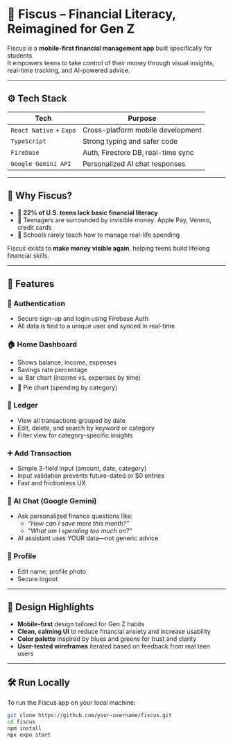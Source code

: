 # 🏦 Fiscus – Financial Literacy, Reimagined for Gen Z

Fiscus is a **mobile-first financial management app** built specifically for students.  
It empowers teens to take control of their money through visual insights, real-time tracking, and AI-powered advice.

---

## ⚙️ Tech Stack

| Tech                | Purpose                                  |
|---------------------|------------------------------------------|
| `React Native` + `Expo` | Cross-platform mobile development       |
| `TypeScript`        | Strong typing and safer code             |
| `Firebase`          | Auth, Firestore DB, real-time sync       |
| `Google Gemini API` | Personalized AI chat responses           |

---

## 📌 Why Fiscus?

- 💸 **22% of U.S. teens lack basic financial literacy**
- 🧾 Teenagers are surrounded by invisible money: Apple Pay, Venmo, credit cards
- 🧠 Schools rarely teach how to manage real-life spending

Fiscus exists to **make money visible again**, helping teens build lifelong financial skills.

---

## 📲 Features

### 🔐 Authentication
- Secure sign-up and login using Firebase Auth
- All data is tied to a unique user and synced in real-time

### 🏠 Home Dashboard
- Shows balance, income, expenses
- Savings rate percentage
- 📊 Bar chart (income vs. expenses by time)
- 🥧 Pie chart (spending by category)

### 📒 Ledger
- View all transactions grouped by date
- Edit, delete, and search by keyword or category
- Filter view for category-specific insights

### ➕ Add Transaction
- Simple 3-field input (amount, date, category)
- Input validation prevents future-dated or $0 entries
- Fast and frictionless UX

### 💬 AI Chat (Google Gemini)
- Ask personalized finance questions like:
  - _“How can I save more this month?”_
  - _“What am I spending too much on?”_
- AI assistant uses YOUR data—not generic advice

### 👤 Profile
- Edit name, profile photo
- Secure logout

---

## 🎨 Design Highlights

- **Mobile-first** design tailored for Gen Z habits
- **Clean, calming UI** to reduce financial anxiety and increase usability
- **Color palette** inspired by blues and greens for trust and clarity
- **User-tested wireframes** iterated based on feedback from real teen users

---

## 🛠️ Run Locally

To run the Fiscus app on your local machine:

```bash
git clone https://github.com/your-username/fiscus.git
cd fiscus
npm install
npx expo start
```
